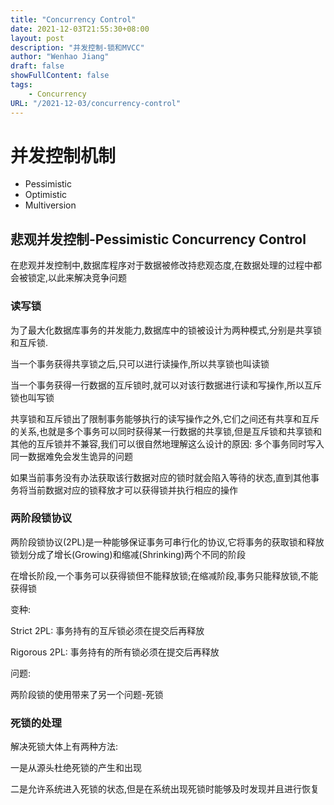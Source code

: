 ```yaml
---
title: "Concurrency Control"
date: 2021-12-03T21:55:30+08:00
layout: post
description: "并发控制-锁和MVCC"
author: "Wenhao Jiang"
draft: false
showFullContent: false
tags:
    - Concurrency
URL: "/2021-12-03/concurrency-control"
---
```


# 并发控制机制

- Pessimistic
- Optimistic
- Multiversion

## 悲观并发控制-Pessimistic Concurrency Control

在悲观并发控制中,数据库程序对于数据被修改持悲观态度,在数据处理的过程中都会被锁定,以此来解决竞争问题

### 读写锁

为了最大化数据库事务的并发能力,数据库中的锁被设计为两种模式,分别是共享锁和互斥锁.

当一个事务获得共享锁之后,只可以进行读操作,所以共享锁也叫读锁

当一个事务获得一行数据的互斥锁时,就可以对该行数据进行读和写操作,所以互斥锁也叫写锁

共享锁和互斥锁出了限制事务能够执行的读写操作之外,它们之间还有共享和互斥的关系,也就是多个事务可以同时获得某一行数据的共享锁,但是互斥锁和共享锁和其他的互斥锁并不兼容,我们可以很自然地理解这么设计的原因: 多个事务同时写入同一数据难免会发生诡异的问题

如果当前事务没有办法获取该行数据对应的锁时就会陷入等待的状态,直到其他事务将当前数据对应的锁释放才可以获得锁并执行相应的操作

### 两阶段锁协议

两阶段锁协议(2PL)是一种能够保证事务可串行化的协议,它将事务的获取锁和释放锁划分成了增长(Growing)和缩减(Shrinking)两个不同的阶段

在增长阶段,一个事务可以获得锁但不能释放锁;在缩减阶段,事务只能释放锁,不能获得锁

变种:

Strict 2PL: 事务持有的互斥锁必须在提交后再释放

Rigorous 2PL: 事务持有的所有锁必须在提交后再释放

问题:

两阶段锁的使用带来了另一个问题-死锁

### 死锁的处理

解决死锁大体上有两种方法:

一是从源头杜绝死锁的产生和出现

二是允许系统进入死锁的状态,但是在系统出现死锁时能够及时发现并且进行恢复
